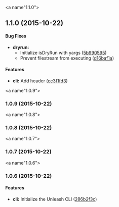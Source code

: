 <a name"1.1.0"></a>
## 1.1.0 (2015-10-22)


#### Bug Fixes

* **dryrun:**
  * Initialize isDryRun with yargs ([5b990595](https://github.com/jameswomack/unleash/commit/5b990595))
  * Prevent filestream from executing ([d16baf1a](https://github.com/jameswomack/unleash/commit/d16baf1a))


#### Features

* **cli:** Add header ([cc3f1fd3](https://github.com/jameswomack/unleash/commit/cc3f1fd3))


<a name"1.0.9"></a>
### 1.0.9 (2015-10-22)


<a name"1.0.8"></a>
### 1.0.8 (2015-10-22)


<a name"1.0.7"></a>
### 1.0.7 (2015-10-22)


<a name"1.0.6"></a>
### 1.0.6 (2015-10-22)


#### Features

* **cli:** Initialize the Unleash CLI ([286b2f3c](https://github.com/jameswomack/unleash/commit/286b2f3c))

